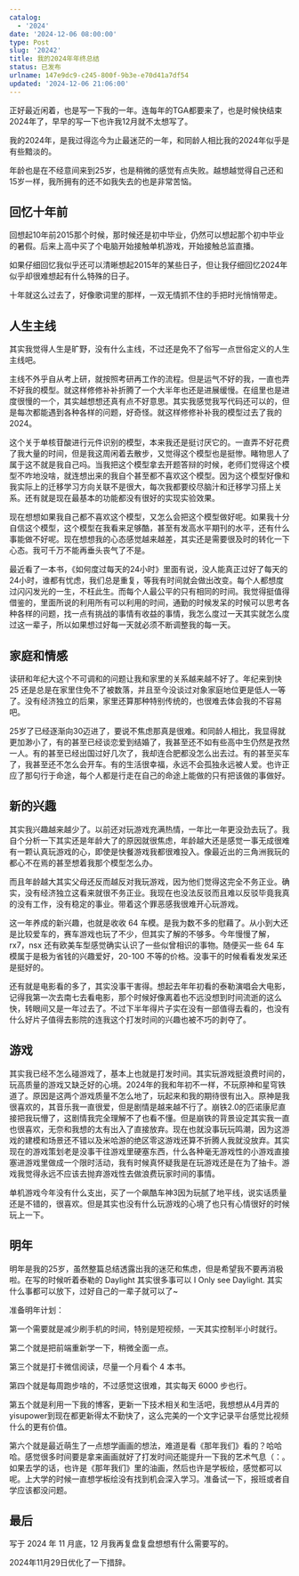 ```yaml
---
catalog:
  - '2024'
date: '2024-12-06 08:00:00'
type: Post
slug: '20242'
title: 我的2024年年终总结
status: 已发布
urlname: 147e9dc9-c245-800f-9b3e-e70d41a7df54
updated: '2024-12-06 21:06:00'
---
```


正好最近闲着，也是写一下我的一年。连每年的TGA都要来了，也是时候快结束2024年了，早早的写一下也许我12月就不太想写了。


我的2024年，是我过得迄今为止最迷茫的一年，和同龄人相比我的2024年似乎是有些黯淡的。


年龄也是在不经意间来到25岁，也是稍微的感觉有点失败。越想越觉得自己还和15岁一样，我所拥有的还不如我失去的也是非常苦恼。


## 回忆十年前


回想起10年前2015那个时候，那时候还是初中毕业，仍然可以想起那个初中毕业的暑假。后来上高中买了个电脑开始接触单机游戏，开始接触总监直播。


如果仔细回忆我似乎还可以清晰想起2015年的某些日子，但让我仔细回忆2024年似乎却很难想起有什么特殊的日子。


十年就这么过去了，好像歌词里的那样，一双无情抓不住的手把时光悄悄带走。


## 人生主线


其实我觉得人生是旷野，没有什么主线，不过还是免不了俗写一点世俗定义的人生主线吧。


主线不外乎自从考上研，就按照考研再工作的流程。但是运气不好的我，一直也弄不好我的模型。就这样修修补补折腾了一个大半年也还是进展缓慢。在组里也是进度很慢的一个，其实越想想还真有点不好意思。其实我感觉我写代码还可以的，但是每次都能遇到各种各样的问题，好奇怪。就这样修修补补我的模型过去了我的2024。


这个关于单核苷酸进行元件识别的模型，本来我还是挺讨厌它的。一直弄不好花费了我大量的时间，但是我这周闲着去散步，又觉得这个模型也是挺惨。睹物思人了属于这不就是我自己吗。当我把这个模型拿去开题答辩的时候，老师们觉得这个模型不咋地没啥，就连想出来的我自个甚至都不喜欢这个模型。因为这个模型好像和我实际上的迁移学习方向关联不是很大，每次我都要绞尽脑汁和迁移学习搭上关系。还有就是现在最基本的功能都没有很好的实现实验效果。


现在想想如果我自己都不喜欢这个模型，又怎么会把这个模型做好呢。如果我十分自信这个模型，这个模型在我看来足够酷，甚至有发高水平期刊的水平，还有什么事能做不好呢。现在想想我的心态感觉越来越差，其实还是需要很及时的转化一下心态。我可千万不能再垂头丧气了不是。


最近看了一本书，《如何度过每天的24小时》里面有说，没人能真正过好了每天的24小时，谁都有忧虑，我们总是重复，等我有时间就会做出改变。每个人都想度过闪闪发光的一生，不枉此生。而每个人最公平的只有相同的时间。我觉得挺值得借鉴的，里面所说的利用所有可以利用的时间，通勤的时候发呆的时候可以思考各种各样的问题，找一点有挑战的事情有收益的事情，我怎么度过一天其实就怎么度过这一辈子，所以如果想过好每一天就必须不断调整我的每一天。


## 家庭和情感


读研和年纪大这个不可调和的问题让我和家里的关系越来越不好了。年纪来到快 25 还是总是在家里住免不了被数落，并且至今没谈过对象家庭地位更是低人一等了。没有经济独立的后果，家里还算那种特别传统的，也很难去体会我的不容易吧。


25岁了已经逐渐向30迈进了，要说不焦虑那真是很难。和同龄人相比，我显得就更加渺小了，有的甚至已经谈恋爱到结婚了，我甚至还不如有些高中生仍然是孜然一人。有的甚至已经出国过好几次了，我却连合肥都没怎么出去过。有的甚至买车了，我甚至还不怎么会开车。有的生活很幸福，永远不会孤独永远被人爱。也许正应了那句行于命途，每个人都是行走在自己的命途上能做的只有把该做的事做好。


## 新的兴趣


其实我兴趣越来越少了。以前还对玩游戏充满热情，一年比一年更没劲去玩了。我自个分析一下其实还是年龄大了的原因就很焦虑，年龄越大还是感觉一事无成很难有一颗认真玩游戏的心，即使是快餐游戏我都很难投入。像最近出的三角洲我玩的都心不在焉的甚至想着我那个模型怎么办。


而且年龄越大其实父母还反而越反对我玩游戏，因为他们觉得这完全不务正业。确实，没有经济独立这看来就很不务正业。我现在也没法反驳而且难以反驳毕竟我真的没有工作，没有稳定的事业。带着这个罪恶感我很难开心玩游戏。


这一年养成的新兴趣，也就是收收 64 车模。是我为数不多的慰藉了。从小到大还是比较爱车的，赛车游戏也玩了不少，但其实了解的不够多。今年慢慢了解，rx7，nsx 还有欧美车型感觉确实认识了一些似曾相识的事物。随便买一些 64 车模属于是极为省钱的兴趣爱好，20-100 不等的价格。没事干的时候看看发发呆还是挺好的。


还有就是电影看的多了，其实没事干害得。想起去年年初看的泰勒演唱会大电影，记得我第一次去南七去看电影，那个时候好像离着也不远没想到时间流逝的这么快，转眼间又是一年过去了。不过下半年得片子实在没有一部值得去看的，也没有什么好片子值得去影院的连我这个打发时间的兴趣也被不巧的剥夺了。


## 游戏


其实我已经不怎么碰游戏了，基本上也就是打发时间。其实玩游戏挺浪费时间的，玩高质量的游戏又缺乏好的心境。2024年的我和年初不一样，不玩原神和星穹铁道了。原因是这两个游戏质量不怎么地了，玩起来和我的期待很有出入。原神是我很喜欢的，其音乐我一直很爱，但是剧情是越来越不行了。崩铁2.0的匹诺康尼直接把我玩懵了，这剧情我完全理解不了也看不懂。但是崩铁的背景设定其实我一直也很喜欢，无奈和我想的太有出入了直接放弃。现在也就没事玩玩鸣潮，因为这游戏的建模和场景还不错以及米哈游的绝区零这游戏还算不折腾人我就没放弃。其实现在的游戏策划老是没事干往游戏里硬塞东西，什么各种毫无游戏性的小游戏直接塞进游戏里做成一个限时活动，我有时候真怀疑我是在玩游戏还是在为了抽卡。游戏我觉得永远不应该去抛弃游戏性去做浪费玩家时间的事情。


单机游戏今年没有什么支出，买了一个飙酷车神3因为玩腻了地平线，说实话质量还是不错的，很喜欢。但是其实也没有什么玩游戏的心境了也只有心情很好的时候玩上一下。


## 


## 明年


明年是我的25岁，虽然整篇总结透露出我的迷茫和焦虑，但是希望我不要再消极啦。在写的时候听着泰勒的 Daylight 其实很多事可以 I Only see Daylight. 其实什么事都可以放下，过好自己的一辈子就可以了~


准备明年计划：


第一个需要就是减少刷手机的时间，特别是短视频，一天其实控制半小时就行。


第二个就是把前端重新学一下，稍微全面一点。


第三个就是打卡微信阅读，尽量一个月看个 4 本书。


第四个就是每周跑步啥的，不过感觉这很难，其实每天 6000 步也行。


第五个就是利用一下我的博客，更新一下技术相关和生活吧，我想想从4月弄的yisupower到现在都更新得太不勤快了，这么完美的一个文字记录平台感觉比视频什么的更有价值。


第六个就是最近萌生了一点想学画画的想法，难道是看《那年我们》看的？哈哈哈。感觉很多时间要是拿来画画就好了打发时间还能提升一下我的艺术气息（：。如果去学的话，也许是《那年我们》里的油画，然后也许是学板绘，感觉都可以呢。上大学的时候一直想学板绘没有找到机会深入学习。准备试一下，报班或者自学应该都没问题。


## 最后


写于 2024 年 11 月底，12 月我再复盘复盘想想有什么需要写的。


2024年11月29日优化了一下措辞。

